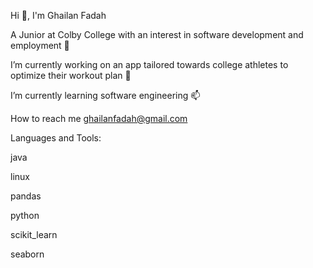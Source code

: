 Hi 👋, I'm Ghailan Fadah

A Junior at Colby College with an interest in software development and employment 🔭 

I’m currently working on an app tailored towards college athletes to optimize their workout plan 🌱 

I’m currently learning software engineering 📫 

How to reach me ghailanfadah@gmail.com

Languages and Tools:

java

linux

pandas

python

scikit_learn

seaborn

<!---
GhailanFadah/GhailanFadah is a ✨ special ✨ repository because its `README.md` (this file) appears on your GitHub profile.
You can click the Preview link to take a look at your changes.
--->
